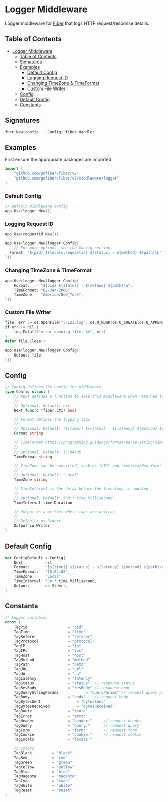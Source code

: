 # Logger Middleware
Logger middleware for [Fiber](https://github.com/gofiber/fiber) that logs HTTP request/response details.

## Table of Contents
- [Logger Middleware](#logger-middleware)
	- [Table of Contents](#table-of-contents)
	- [Signatures](#signatures)
	- [Examples](#examples)
		- [Default Config](#default-config)
		- [Logging Request ID](#logging-request-id)
		- [Changing TimeZone & TimeFormat](#changing-timezone--timeformat)
		- [Custom File Writer](#custom-file-writer)
	- [Config](#config)
	- [Default Config](#default-config-1)
	- [Constants](#constants)

## Signatures
```go
func New(config ...Config) fiber.Handler
```

## Examples
First ensure the appropriate packages are imported
```go
import (
	"github.com/gofiber/fiber/v2"
	"github.com/gofiber/fiber/v2/middleware/logger"
)
```

### Default Config
```go
// Default middleware config
app.Use(logger.New())
```

### Logging Request ID
```go
app.Use(requestid.New())

​app​.​Use​(​logger​.​New​(logger.​Config​{
	// For more options, see the Config section
  Format​: "${pid} ${locals:requestid} ${status} - ${method} ${path}​\n​"​,
}))
```

### Changing TimeZone & TimeFormat

```go
app.Use(logger.New(logger.Config{
	Format:     "${pid} ${status} - ${method} ${path}\n",
	TimeFormat: "02-Jan-2006",
	TimeZone:   "America/New_York",
}))
```

### Custom File Writer
```go
file, err := os.OpenFile("./123.log", os.O_RDWR|os.O_CREATE|os.O_APPEND, 0666)
if err != nil {
	log.Fatalf("error opening file: %v", err)
}
defer file.Close()

app.Use(logger.New(logger.Config{
	Output: file,
}))
```

## Config
```go
// Config defines the config for middleware.
type Config struct {
	// Next defines a function to skip this middleware when returned true.
	//
	// Optional. Default: nil
	Next func(c *fiber.Ctx) bool

	// Format defines the logging tags
	//
	// Optional. Default: [${time}] ${status} - ${latency} ${method} ${path}\n
	Format string

	// TimeFormat https://programming.guide/go/format-parse-string-time-date-example.html
	//
	// Optional. Default: 15:04:05
	TimeFormat string

	// TimeZone can be specified, such as "UTC" and "America/New_York" and "Asia/Chongqing", etc
	//
	// Optional. Default: "Local"
	TimeZone string

	// TimeInterval is the delay before the timestamp is updated
	//
	// Optional. Default: 500 * time.Millisecond
	TimeInterval time.Duration

	// Output is a writter where logs are written
	//
	// Default: os.Stderr
	Output io.Writer
}
```

## Default Config
```go
var ConfigDefault = Config{
	Next:         nil,
	Format:       "[${time}] ${status} - ${latency} ${method} ${path}\n",
	TimeFormat:   "15:04:05",
	TimeZone:     "Local",
	TimeInterval: 500 * time.Millisecond,
	Output:       os.Stderr,
}
```

## Constants
```go
// Logger variables
const (
	TagPid					= "pid"
	TagTime					= "time"
	TagReferer				= "referer"
	TagProtocol				= "protocol"
	TagIP					= "ip"
	TagIPs					= "ips"
	TagHost					= "host"
	TagMethod				= "method"
	TagPath					= "path"
	TagURL					= "url"
	TagUA					= "ua"
	TagLatency				= "latency"
	TagStatus				= "status"	// response status
	TagResBody				= "resBody"	// response body
	TagQueryStringParams			= "queryParams"	// request query parameters
	TagBody					= "body"	// request body
	TagBytesSent				= "bytesSent"
	TagBytesReceived			= "bytesReceived"
	TagRoute				= "route"
	TagError				= "error"
	TagHeader				= "header:"     // request header
	TagQuery				= "query:"      // request query
	TagForm					= "form:"       // request form
	TagCookie				= "cookie:"     // request cookie
	TagLocals				= "locals:"

	// colors
	TagBlack         = "black"
	TagRed           = "red"
	TagGreen         = "green"
	TagYellow        = "yellow"
	TagBlue          = "blue"
	TagMagenta       = "magenta"
	TagCyan          = "cyan"
	TagWhite         = "white"
	TagReset         = "reset"
)
```